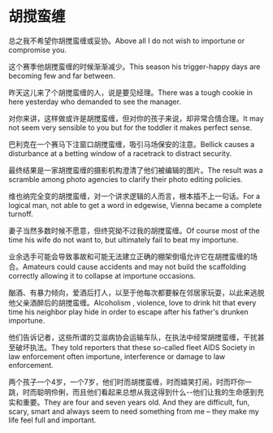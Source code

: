 # 胡搅蛮缠

<p><span class="chinese">总之我不希望你胡搅蛮缠或妥协。</span><span class="english">Above all I do not wish to importune or compromise you.</span></p>

<p><span class="chinese">这个赛季他胡搅蛮缠的时候渐渐减少。</span><span class="english">This season his trigger-happy days are becoming few and far between.</span></p>

<p><span class="chinese">昨天这儿来了个胡搅蛮缠的人，说是要见经理。</span><span class="english">There was a tough cookie in here yesterday who demanded to see the manager.</span></p>

<p><span class="chinese">对你来讲，这样做或许是胡搅蛮缠，但对你的孩子来说，却非常合情合理。</span><span class="english">It may not seem very sensible to you but for the toddler it makes perfect sense.</span></p>

<p><span class="chinese">巴利克在一个赛马下注窗口胡搅蛮缠，吸引马场保安的注意。</span><span class="english">Bellick causes a disturbance at a betting window of a racetrack to distract security.</span></p>

<p><span class="chinese">最终结果是一家胡搅蛮缠的摄影机构澄清了他们被编辑的图片。</span><span class="english">The result was a scramble among photo agencies to clarify their photo editing policies.</span></p>

<p><span class="chinese">维也纳完全变的胡搅蛮缠，对一个讲求逻辑的人而言，根本插不上一句话。</span><span class="english">For a logical man, not able to get a word in edgewise, Vienna became a complete turnoff.</span></p>

<p><span class="chinese">妻子当然多数时候不愿意，但终究拗不过我的胡搅蛮缠。</span><span class="english">Of course most of the time his wife do not want to, but ultimately fail to beat my importune.</span></p>

<p><span class="chinese">业余选手可能会导致事故和可能无法建立正确的棚架倒塌允许它在胡搅蛮缠的场合。</span><span class="english">Amateurs could cause accidents and may not build the scaffolding correctly allowing it to collapse at importune occasions.</span></p>

<p><span class="chinese">酗酒、有暴力倾向，爱酒后打人，以至于他每次都要躲在邻居家玩耍，以此来逃脱他父亲酒醉后的胡搅蛮缠。</span><span class="english">Alcoholism , violence, love to drink hit that every time his neighbor play hide in order to escape after his father's drunken importune.</span></p>

<p><span class="chinese">他们告诉记者，这些所谓的艾滋病协会运输车队，在执法中经常胡搅蛮缠，干扰甚至破坏执法。</span><span class="english">They told reporters that these so-called fleet AIDS Society in law enforcement often importune, interference or damage to law enforcement.</span></p>

<p><span class="chinese">两个孩子一个4岁，一个7岁，他们时而胡搅蛮缠，时而嬉笑打闹，时而吓你一跳，时而聪明伶俐，而且他们看起来总想从我这得到什么--他们让我的生命感到充实和重要。</span><span class="english">They are four and seven years old. And they are difficult, fun, scary, smart and always seem to need something from me – they make my life feel full and important.</span></p>

